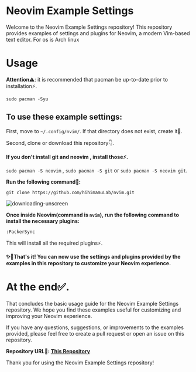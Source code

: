 # Neovim Example Settings

Welcome to the Neovim Example Settings repository! This repository provides examples of settings and plugins for Neovim, a modern Vim-based text editor. For os is Arch linux

# Usage

**Attention⚠**: it is recommended that pacman be up-to-date prior to installation⚡️.

`sudo pacman -Syu`

## To use these example settings:

First, move to `~/.config/nvim/`. If that directory does not exist, create it📁.

Second, clone or download this repository👇.

**If you don't install git and neovim , install those⚡️.**

`sudo pacman -S neovim` , `sudo pacman -S git` or `sudo pacman -S neovim git`.

**Run the following command🚀:**

`git clone https://github.com/hihimamuLab/nvim.git`

![downloading-unscreen](https://github.com/hihimamuLab/nvim/assets/122292089/5fd40704-5012-4885-a05e-4dba810cf8fc)

**Once inside Neovim(command is `nvim`), run the following command to install the necessary plugins:**

`:PackerSync`

This will install all the required plugins⚡️.

**✨🎉That's it! You can now use the settings and plugins provided by the examples in this repository to customize your Neovim experience.**

# At the end✅.

That concludes the basic usage guide for the Neovim Example Settings repository. We hope you find these examples useful for customizing and improving your Neovim experience.

If you have any questions, suggestions, or improvements to the examples provided, please feel free to create a pull request or open an issue on this repository.

**Repository URL🔗: [This Repository](https://github.com/hihimamuLab/nvim)**

Thank you for using the Neovim Example Settings repository!
